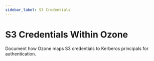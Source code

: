 ```yaml
---
sidebar_label: S3 Credentials
---
```


# S3 Credentials Within Ozone

Document how Ozone maps S3 credentials to Kerberos principals for authentication.

